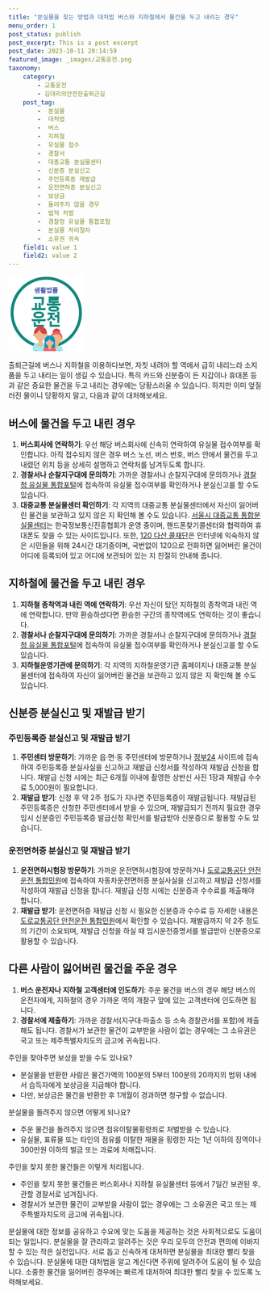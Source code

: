 ```yaml
---
title: "분실물을 찾는 방법과 대처법 버스와 지하철에서 물건을 두고 내리는 경우"
menu_order: 1
post_status: publish
post_excerpt: This is a post excerpt
post_date: 2023-10-11 20:14:59
featured_image: _images/교통운전.png
taxonomy:
    category:
        - 교통운전
        - 김대리의안전한출퇴근길
    post_tag:
        -  분실물
        -  대처법
        -  버스
        -  지하철
        -  유실물 접수
        -  경찰서
        -  대중교통 분실물센터
        -  신분증 분실신고
        -  주민등록증 재발급
        -  운전면허증 분실신고
        -  보상금
        -  돌려주지 않을 경우
        -  법적 처벌
        -  경찰청 유실물 통합포털
        -  분실물 처리절차
        -  소유권 귀속
    field1: value 1
    field2: value 2
---
```


![교통운전](/_images/교통운전.png)


출퇴근길에 버스나 지하철을 이용하다보면, 자칫 내려야 할 역에서 급히 내리느라 소지품을 두고 내리는 일이 생길 수 있습니다. 특히 카드와 신분증이 든 지갑이나 휴대폰 등과 같은 중요한 물건을 두고 내리는 경우에는 당황스러울 수 있습니다. 하지만 이미 엎질러진 물이니 당황하지 말고, 다음과 같이 대처해보세요.

## 버스에 물건을 두고 내린 경우

1. **버스회사에 연락하기**: 우선 해당 버스회사에 신속히 연락하여 유실물 접수여부를 확인합니다. 아직 접수되지 않은 경우 버스 노선, 버스 번호, 버스 안에서 물건을 두고 내렸던 위치 등을 상세히 설명하고 연락처를 남겨두도록 합니다.
2. **경찰서나 순찰지구대에 문의하기**: 가까운 경찰서나 순찰지구대에 문의하거나 [경찰청 유실물 통합포털](http://www.lost112.go.kr)에 접속하여 유실물 접수여부를 확인하거나 분실신고를 할 수도 있습니다.
3. **대중교통 분실물센터 확인하기**: 각 지역의 대중교통 분실물센터에서 자신이 잃어버린 물건을 보관하고 있지 않은 지 확인해 볼 수도 있습니다. [서울시 대중교통 통합분실물센터](http://www.seoul.go.kr)는 한국정보통신진흥협회가 운영 중이며, 핸드폰찾기콜센터와 협력하여 휴대폰도 찾을 수 있는 사이트입니다. 또한, [120 다산 콜재단](tel:120)은 인터넷에 익숙하지 않은 시민들을 위해 24시간 대기중이며, 국번없이 120으로 전화하면 잃어버린 물건이 어디에 등록되어 있고 어디에 보관되어 있는 지 친절히 안내해 줍니다.

## 지하철에 물건을 두고 내린 경우

1. **지하철 종착역과 내린 역에 연락하기**: 우선 자신이 탔던 지하철의 종착역과 내린 역에 연락합니다. 만약 환승하셨다면 환승한 구간의 종착역에도 연락하는 것이 좋습니다.
2. **경찰서나 순찰지구대에 문의하기**: 가까운 경찰서나 순찰지구대에 문의하거나 [경찰청 유실물 통합포털](http://www.lost112.go.kr)에 접속하여 유실물 접수여부를 확인하거나 분실신고를 할 수도 있습니다.
3. **지하철운영기관에 문의하기**: 각 지역의 지하철운영기관 홈페이지나 대중교통 분실물센터에 접속하여 자신이 잃어버린 물건을 보관하고 있지 않은 지 확인해 볼 수도 있습니다.

## 신분증 분실신고 및 재발급 받기

### 주민등록증 분실신고 및 재발급 받기

1. **주민센터 방문하기**: 가까운 읍·면·동 주민센터에 방문하거나 [정부24](http://www.gov.kr) 사이트에 접속하여 주민등록증 분실사실을 신고하고 재발급 신청서를 작성하여 재발급 신청을 합니다. 재발급 신청 시에는 최근 6개월 이내에 촬영한 상반신 사진 1장과 재발급 수수료 5,000원이 필요합니다.
2. **재발급 받기**: 신청 후 약 2주 정도가 지나면 주민등록증이 재발급됩니다. 재발급된 주민등록증은 신청한 주민센터에서 받을 수 있으며, 재발급되기 전까지 필요한 경우 임시 신분증인 주민등록증 발급신청 확인서를 발급받아 신분증으로 활용할 수도 있습니다.

### 운전면허증 분실신고 및 재발급 받기

1. **운전면허시험장 방문하기**: 가까운 운전면허시험장에 방문하거나 [도로교통공단 안전운전 통합민원](http://www.safedriving.or.kr)에 접속하여 자동차운전면허증 분실사실을 신고하고 재발급 신청서를 작성하여 재발급 신청을 합니다. 재발급 신청 시에는 신분증과 수수료를 제출해야 합니다.
2. **재발급 받기**: 운전면허증 재발급 신청 시 필요한 신분증과 수수료 등 자세한 내용은 [도로교통공단 안전운전 통합민원](http://www.safedriving.or.kr)에서 확인할 수 있습니다. 재발급까지 약 2주 정도의 기간이 소요되며, 재발급 신청을 하실 때 임시운전증명서를 발급받아 신분증으로 활용할 수 있습니다.

## 다른 사람이 잃어버린 물건을 주운 경우

1. **버스 운전자나 지하철 고객센터에 인도하기**: 주운 물건을 버스의 경우 해당 버스의 운전자에게, 지하철의 경우 가까운 역의 개찰구 앞에 있는 고객센터에 인도하면 됩니다.
2. **경찰서에 제출하기**: 가까운 경찰서(지구대·파출소 등 소속 경찰관서를 포함)에 제출해도 됩니다. 경찰서가 보관한 물건이 교부받을 사람이 없는 경우에는 그 소유권은 국고 또는 제주특별자치도의 금고에 귀속됩니다.

주인을 찾아주면 보상을 받을 수도 있나요?
- 분실물을 반환한 사람은 물건가액의 100분의 5부터 100분의 20까지의 범위 내에서 습득자에게 보상금을 지급해야 합니다.
- 다만, 보상금은 물건을 반환한 후 1개월이 경과하면 청구할 수 없습니다.

분실물을 돌려주지 않으면 어떻게 되나요?
- 주운 물건을 돌려주지 않으면 점유이탈물횡령죄로 처벌받을 수 있습니다.
- 유실물, 표류물 또는 타인의 점유를 이탈한 재물을 횡령한 자는 1년 이하의 징역이나 300만원 이하의 벌금 또는 과료에 처해집니다.

주인을 찾지 못한 물건들은 이렇게 처리됩니다.
- 주인을 찾지 못한 물건들은 버스회사나 지하철 유실물센터 등에서 7일간 보관된 후, 관할 경찰서로 넘겨집니다.
- 경찰서가 보관한 물건이 교부받을 사람이 없는 경우에는 그 소유권은 국고 또는 제주특별자치도의 금고에 귀속됩니다.

분실물에 대한 정보를 공유하고 수요에 맞는 도움을 제공하는 것은 사회적으로도 도움이 되는 일입니다. 분실물을 잘 관리하고 알려주는 것은 우리 모두의 안전과 편의에 이바지할 수 있는 작은 실천입니다. 서로 돕고 신속하게 대처하면 분실물을 최대한 빨리 찾을 수 있습니다. 분실물에 대한 대처법을 알고 계신다면 주위에 알려주어 도움이 될 수 있습니다. 소중한 물건을 잃어버린 경우에는 빠르게 대처하여 최대한 빨리 찾을 수 있도록 노력해보세요.

